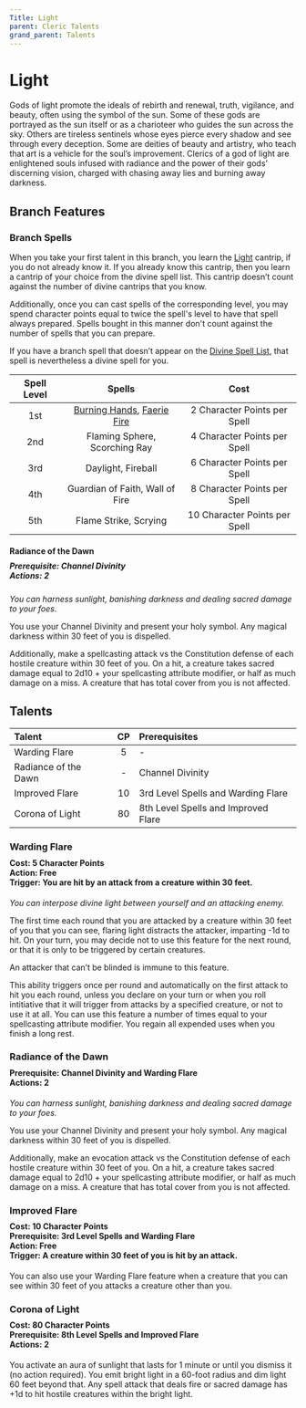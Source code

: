 ```yaml
---
Title: Light
parent: Cleric Talents
grand_parent: Talents
---
```

 
# Light
Gods of light promote the ideals of rebirth and renewal, truth, vigilance, and beauty, often using the symbol of the sun. Some of these gods are portrayed as the sun itself or as a charioteer who guides the sun across the sky. Others are tireless sentinels whose eyes pierce every shadow and see through every deception. Some are deities of beauty and artistry, who teach that art is a vehicle for the soul’s improvement. Clerics of a god of light are enlightened souls infused with radiance and the power of their gods’ discerning vision, charged with chasing away lies and burning away darkness.

## Branch Features
 
### Branch Spells
When you take your first talent in this branch, you learn the [Light](https://stormchaserroleplaying.com/stormchaserRPG/Spells/Cantrips/Evocation/#light) cantrip, if you do not already know it. If you already know this cantrip, then you learn a cantrip of your choice from the divine spell list. This cantrip doesn’t count against the number of divine cantrips that you know.

Additionally, once you can cast spells of the corresponding level, you may spend character points equal to twice the spell's level to have that spell always prepared. Spells bought in this manner don't count against the number of spells that you can prepare.
 
If you have a branch spell that doesn’t appear on the [Divine Spell List](https://stormchaserroleplaying.com/stormchaserRPG/Spells/Lists/Divine/), that spell is nevertheless a divine spell for you.
 
| Spell Level | Spells | Cost |
|:-----------:|:------:|:----:|
| 1st | [Burning Hands](https://stormchaserroleplaying.com/stormchaserRPG/Spells/1/Evocation/#burning-hands), [Faerie Fire](https://stormchaserroleplaying.com/stormchaserRPG/Spells/1/Evocation/#faerie-fire) | 2 Character Points per Spell |
| 2nd | Flaming Sphere, Scorching Ray | 4 Character Points per Spell |
| 3rd | Daylight, Fireball | 6 Character Points per Spell |
| 4th | Guardian of Faith, Wall of Fire | 8 Character Points per Spell |
| 5th | Flame Strike, Scrying | 10 Character Points per Spell |

#### Radiance of the Dawn

<div style="margin-top:-10px;"></div>
 
##### **Prerequisite:** Channel Divinity<br>**Actions:** 2
*You can harness sunlight, banishing darkness and dealing sacred damage to your foes.* 

You use your Channel Divinity and present your holy symbol. Any magical darkness within 30 feet of you is dispelled. 

Additionally, make a spellcasting attack vs the Constitution defense of each hostile creature within 30 feet of you. On a hit, a creature takes sacred damage equal to 2d10 + your spellcasting attribute modifier, or half as much damage on a miss. A creature that has total cover from you is not affected.

## Talents
 
| Talent | CP | Prerequisites |
|:-------|:--:|:--------------|
| Warding Flare         | 5  | - |
| Radiance of the Dawn  | -  | Channel Divinity |
| Improved Flare        | 10 | 3rd Level Spells and Warding Flare |  
| Corona of Light       | 80 | 8th Level Spells and Improved Flare |  

### Warding Flare
 
<div style="margin-top:-10px;"></div>
 
#### **Cost:** 5 Character Points<br>**Action:** Free<br>**Trigger:** You are hit by an attack from a creature within 30 feet.
*You can interpose divine light between yourself and an attacking enemy.* 

The first time each round that you are attacked by a creature within 30 feet of you that you can see, flaring light distracts the attacker, imparting -1d to hit. On your turn, you may decide not to use this feature for the next round, or that it is only to be triggered by certain creatures.

An attacker that can’t be blinded is immune to this feature.

This ability triggers once per round and automatically on the first attack to hit you each round, unless you declare on your turn or when you roll intitiative that it will trigger from attacks by a specified creature, or not to use it at all. You can use this feature a number of times equal to your spellcasting attribute modifier. You regain all expended uses when you finish a long rest.

### Radiance of the Dawn

<div style="margin-top:-10px;"></div>
 
#### **Prerequisite:** Channel Divinity and Warding Flare<br>**Actions:** 2
*You can harness sunlight, banishing darkness and dealing sacred damage to your foes.* 

You use your Channel Divinity and present your holy symbol. Any magical darkness within 30 feet of you is dispelled. 

Additionally, make an evocation attack vs the Constitution defense of each hostile creature within 30 feet of you. On a hit, a creature takes sacred damage equal to 2d10 + your spellcasting attribute modifier, or half as much damage on a miss. A creature that has total cover from you is not affected.

### Improved Flare
 
<div style="margin-top:-10px;"></div>
 
#### **Cost:** 10 Character Points<br>**Prerequisite:** 3rd Level Spells and Warding Flare<br>**Action:** Free<br>**Trigger:** A creature within 30 feet of you is hit by an attack.

You can also use your Warding Flare feature when a creature that you can see within 30 feet of you attacks a creature other than you.

### Corona of Light  
 
<div style="margin-top:-10px;"></div>
 
#### **Cost:** 80 Character Points<br>**Prerequisite:** 8th Level Spells and Improved Flare<br>**Actions:** 2
You activate an aura of sunlight that lasts for 1 minute or until you dismiss it (no action required). You emit bright light in a 60-foot radius and dim light 60 feet beyond that. Any spell attack that deals fire or sacred damage has +1d to hit hostile creatures within the bright light.
